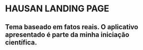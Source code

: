 <h1> HAUSAN LANDING PAGE </h1>
<h2> Tema baseado em fatos reais. O aplicativo apresentado é parte da minha iniciação científica.</h2>

